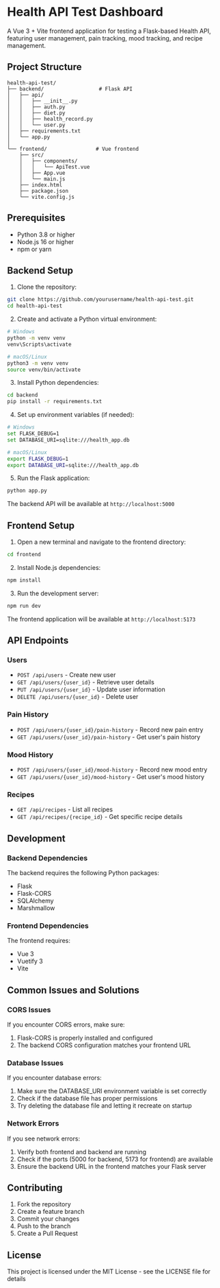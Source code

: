 # Health API Test Dashboard

A Vue 3 + Vite frontend application for testing a Flask-based Health API, featuring user management, pain tracking, mood tracking, and recipe management.

## Project Structure
```
health-api-test/
├── backend/                  # Flask API
│   ├── api/
│   │   ├── __init__.py
│   │   ├── auth.py
│   │   ├── diet.py
│   │   ├── health_record.py
│   │   └── user.py
│   ├── requirements.txt
│   └── app.py
│
└── frontend/                # Vue frontend
    ├── src/
    │   ├── components/
    │   │   └── ApiTest.vue
    │   ├── App.vue
    │   └── main.js
    ├── index.html
    ├── package.json
    └── vite.config.js
```

## Prerequisites
- Python 3.8 or higher
- Node.js 16 or higher
- npm or yarn

## Backend Setup

1. Clone the repository:
```bash
git clone https://github.com/yourusername/health-api-test.git
cd health-api-test
```

2. Create and activate a Python virtual environment:
```bash
# Windows
python -m venv venv
venv\Scripts\activate

# macOS/Linux
python3 -m venv venv
source venv/bin/activate
```

3. Install Python dependencies:
```bash
cd backend
pip install -r requirements.txt
```

4. Set up environment variables (if needed):
```bash
# Windows
set FLASK_DEBUG=1
set DATABASE_URI=sqlite:///health_app.db

# macOS/Linux
export FLASK_DEBUG=1
export DATABASE_URI=sqlite:///health_app.db
```

5. Run the Flask application:
```bash
python app.py
```

The backend API will be available at `http://localhost:5000`

## Frontend Setup

1. Open a new terminal and navigate to the frontend directory:
```bash
cd frontend
```

2. Install Node.js dependencies:
```bash
npm install
```

3. Run the development server:
```bash
npm run dev
```

The frontend application will be available at `http://localhost:5173`

## API Endpoints

### Users
* `POST /api/users` - Create new user
* `GET /api/users/{user_id}` - Retrieve user details
* `PUT /api/users/{user_id}` - Update user information
* `DELETE /api/users/{user_id}` - Delete user

### Pain History
* `POST /api/users/{user_id}/pain-history` - Record new pain entry
* `GET /api/users/{user_id}/pain-history` - Get user's pain history

### Mood History
* `POST /api/users/{user_id}/mood-history` - Record new mood entry
* `GET /api/users/{user_id}/mood-history` - Get user's mood history

### Recipes
* `GET /api/recipes` - List all recipes
* `GET /api/recipes/{recipe_id}` - Get specific recipe details

## Development

### Backend Dependencies
The backend requires the following Python packages:
- Flask
- Flask-CORS
- SQLAlchemy
- Marshmallow

### Frontend Dependencies
The frontend requires:
- Vue 3
- Vuetify 3
- Vite

## Common Issues and Solutions

### CORS Issues
If you encounter CORS errors, make sure:
1. Flask-CORS is properly installed and configured
2. The backend CORS configuration matches your frontend URL

### Database Issues
If you encounter database errors:
1. Make sure the DATABASE_URI environment variable is set correctly
2. Check if the database file has proper permissions
3. Try deleting the database file and letting it recreate on startup

### Network Errors
If you see network errors:
1. Verify both frontend and backend are running
2. Check if the ports (5000 for backend, 5173 for frontend) are available
3. Ensure the backend URL in the frontend matches your Flask server

## Contributing
1. Fork the repository
2. Create a feature branch
3. Commit your changes
4. Push to the branch
5. Create a Pull Request

## License
This project is licensed under the MIT License - see the LICENSE file for details